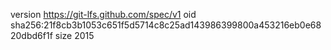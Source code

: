 version https://git-lfs.github.com/spec/v1
oid sha256:21f8cb3b1053c651f5d5714c8c25ad143986399800a453216eb0e6820dbd6f1f
size 2015
